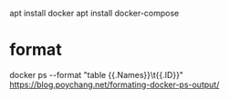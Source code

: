 
apt install docker
apt install docker-compose


# format
docker ps --format "table {{.Names}}\t{{.ID}}"
https://blog.poychang.net/formating-docker-ps-output/